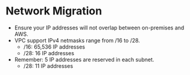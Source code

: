 # Network Migration

 - Ensure your IP addresses will not overlap between on-premises and AWS.
 - VPC support IPv4 netmasks range from /16 to /28.
   - /16: 65,536 IP addresses
   - /28: 16 IP addresses
 - Remember: 5 IP addresses are reserved in each subnet.
   - /28: 11 IP addresses